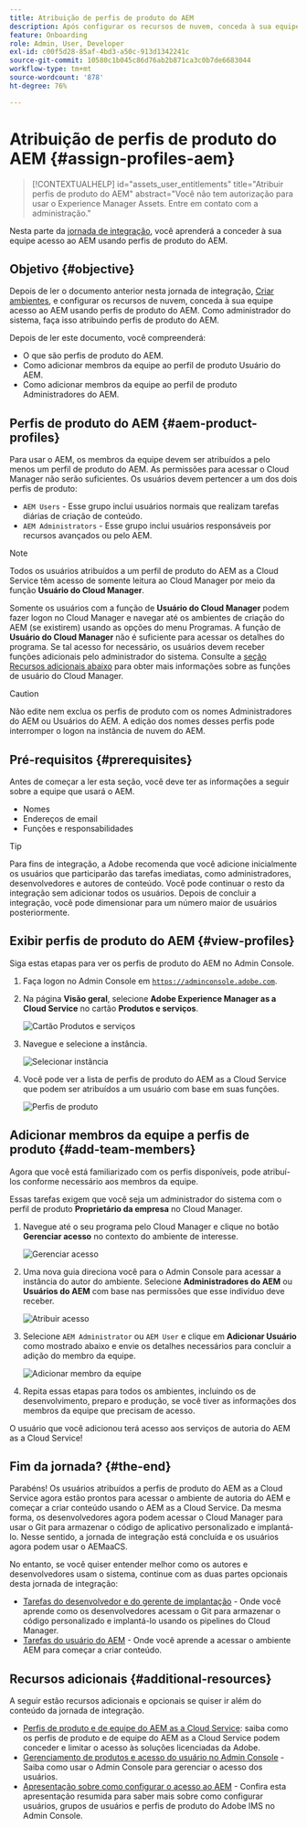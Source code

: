 ```yaml
---
title: Atribuição de perfis de produto do AEM
description: Após configurar os recursos de nuvem, conceda à sua equipe acesso ao AEM usando perfis de produto AEM.
feature: Onboarding
role: Admin, User, Developer
exl-id: c00f5d28-85af-4bd3-a50c-913d1342241c
source-git-commit: 10580c1b045c86d76ab2b871ca3c0b7de6683044
workflow-type: tm+mt
source-wordcount: '878'
ht-degree: 76%

---
```


# Atribuição de perfis de produto do AEM {#assign-profiles-aem}

>[!CONTEXTUALHELP]
>id="assets_user_entitlements"
>title="Atribuir perfis de produto do AEM"
>abstract="Você não tem autorização para usar o Experience Manager Assets. Entre em contato com a administração."

Nesta parte da [jornada de integração](overview.md), você aprenderá a conceder à sua equipe acesso ao AEM usando perfis de produto do AEM.

## Objetivo {#objective}

Depois de ler o documento anterior nesta jornada de integração, [Criar ambientes](create-environments.md), e configurar os recursos de nuvem, conceda à sua equipe acesso ao AEM usando perfis de produto do AEM. Como administrador do sistema, faça isso atribuindo perfis de produto do AEM.

Depois de ler este documento, você compreenderá:

* O que são perfis de produto do AEM.
* Como adicionar membros da equipe ao perfil de produto Usuário do AEM.
* Como adicionar membros da equipe ao perfil de produto Administradores do AEM.

## Perfis de produto do AEM {#aem-product-profiles}

Para usar o AEM, os membros da equipe devem ser atribuídos a pelo menos um perfil de produto do AEM. As permissões para acessar o Cloud Manager não serão suficientes. Os usuários devem pertencer a um dos dois perfis de produto:

* `AEM Users` - Esse grupo inclui usuários normais que realizam tarefas diárias de criação de conteúdo.
* `AEM Administrators` - Esse grupo inclui usuários responsáveis por recursos avançados ou pelo AEM.

>[!NOTE]
>
>Todos os usuários atribuídos a um perfil de produto do AEM as a Cloud Service têm acesso de somente leitura ao Cloud Manager por meio da função **Usuário do Cloud Manager**.
>
>Somente os usuários com a função de **Usuário do Cloud Manager** podem fazer logon no Cloud Manager e navegar até os ambientes de criação do AEM (se existirem) usando as opções do menu Programas. A função de **Usuário do Cloud Manager** não é suficiente para acessar os detalhes do programa. Se tal acesso for necessário, os usuários devem receber funções adicionais pelo administrador do sistema.
>Consulte a [seção Recursos adicionais abaixo](#additional-resources) para obter mais informações sobre as funções de usuário do Cloud Manager.

>[!CAUTION]
>
>Não edite nem exclua os perfis de produto com os nomes Administradores do AEM ou Usuários do AEM. A edição dos nomes desses perfis pode interromper o logon na instância de nuvem do AEM.

## Pré-requisitos {#prerequisites}

Antes de começar a ler esta seção, você deve ter as informações a seguir sobre a equipe que usará o AEM.

* Nomes
* Endereços de email
* Funções e responsabilidades

>[!TIP]
>
>Para fins de integração, a Adobe recomenda que você adicione inicialmente os usuários que participarão das tarefas imediatas, como administradores, desenvolvedores e autores de conteúdo. Você pode continuar o resto da integração sem adicionar todos os usuários. Depois de concluir a integração, você pode dimensionar para um número maior de usuários posteriormente.

## Exibir perfis de produto do AEM {#view-profiles}

Siga estas etapas para ver os perfis de produto do AEM no Admin Console.

1. Faça logon no Admin Console em [`https://adminconsole.adobe.com`](https://adminconsole.adobe.com).

1. Na página **Visão geral**, selecione **Adobe Experience Manager as a Cloud Service** no cartão **Produtos e serviços**.

   ![Cartão Produtos e serviços](/help/journey-onboarding/assets/assign-team1.png)

1. Navegue e selecione a instância.

   ![Selecionar instância](/help/journey-onboarding/assets/cloud-profiles-1.png)

1. Você pode ver a lista de perfis de produto do AEM as a Cloud Service que podem ser atribuídos a um usuário com base em suas funções.

   ![Perfis de produto](/help/journey-onboarding/assets/cloud-profiles-2.png)

## Adicionar membros da equipe a perfis de produto {#add-team-members}

Agora que você está familiarizado com os perfis disponíveis, pode atribuí-los conforme necessário aos membros da equipe.

Essas tarefas exigem que você seja um administrador do sistema com o perfil de produto **Proprietário da empresa** no Cloud Manager.

1. Navegue até o seu programa pelo Cloud Manager e clique no botão **Gerenciar acesso** no contexto do ambiente de interesse.

   ![Gerenciar acesso](/help/journey-onboarding/assets/add-team1.png)

1. Uma nova guia direciona você para o Admin Console para acessar a instância do autor do ambiente. Selecione **Administradores do AEM** ou **Usuários do AEM** com base nas permissões que esse indivíduo deve receber.

   ![Atribuir acesso](/help/journey-onboarding/assets/add-team2.png)

1. Selecione `AEM Administrator` ou `AEM User` e clique em **Adicionar Usuário** como mostrado abaixo e envie os detalhes necessários para concluir a adição do membro da equipe.

   ![Adicionar membro da equipe](/help/journey-onboarding/assets/add-team3.png)

1. Repita essas etapas para todos os ambientes, incluindo os de desenvolvimento, preparo e produção, se você tiver as informações dos membros da equipe que precisam de acesso.

O usuário que você adicionou terá acesso aos serviços de autoria do AEM as a Cloud Service!

## Fim da jornada? {#the-end}

Parabéns! Os usuários atribuídos a perfis de produto do AEM as a Cloud Service agora estão prontos para acessar o ambiente de autoria do AEM e começar a criar conteúdo usando o AEM as a Cloud Service. Da mesma forma, os desenvolvedores agora podem acessar o Cloud Manager para usar o Git para armazenar o código de aplicativo personalizado e implantá-lo. Nesse sentido, a jornada de integração está concluída e os usuários agora podem usar o AEMaaCS.

No entanto, se você quiser entender melhor como os autores e desenvolvedores usam o sistema, continue com as duas partes opcionais desta jornada de integração:

* [Tarefas do desenvolvedor e do gerente de implantação](developers.md) - Onde você aprende como os desenvolvedores acessam o Git para armazenar o código personalizado e implantá-lo usando os pipelines do Cloud Manager.
* [Tarefas do usuário do AEM](aem-users.md) - Onde você aprende a acessar o ambiente AEM para começar a criar conteúdo.

## Recursos adicionais {#additional-resources}

A seguir estão recursos adicionais e opcionais se quiser ir além do conteúdo da jornada de integração.

* [Perfis de produto e de equipe do AEM as a Cloud Service](/help/onboarding/aem-cs-team-product-profiles.md): saiba como os perfis de produto e de equipe do AEM as a Cloud Service podem conceder e limitar o acesso às soluções licenciadas da Adobe.
* [Gerenciamento de produtos e acesso do usuário no Admin Console](/help/security/ims-support.md#managing-products-and-user-access-in-admin-console) - Saiba como usar o Admin Console para gerenciar o acesso dos usuários.
* [Apresentação sobre como configurar o acesso ao AEM](https://experienceleague.adobe.com/docs/experience-manager-learn/cloud-service/accessing/walk-through.html?lang=pt-BR) - Confira esta apresentação resumida para saber mais sobre como configurar usuários, grupos de usuários e perfis de produto do Adobe IMS no Admin Console.

